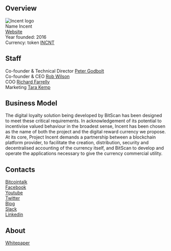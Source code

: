 ## Overview
![Incent logo](../projects/logo/incent.png)  
Name Incent  
[Website](http://www.incentloyalty.com/)  
Year founded:  2016   
Currency:  token [INCNT](https://coinmarketcap.com/assets/incent/)  
## Staff 
Co-founder & Technical Director [Peter Godbolt](../people/peter_godbolt.md)  
Co-founder & CEO [Rob Wilson](../people/rob_wilson.md)  
COO [Richard Farrelly](../people/richard_farrelly.md)  
Marketing [Tara Kemp](../people/tara_kemp.md)  
## Business Model
The digital loyalty solution being developed by BitScan has been designed to meet
these critical requirements. In acknowledgement of its potential to incentivise valued
behaviour in the broadest sense, Incent has been chosen as the name of both the
project and the digital reward currency we propose.
At its core, Project Incent demands a partnership between a blockchain platform
provider, to facilitate the creation, distribution, security and decentralised accounting of
the currency itself, and BitScan to develop and operate the applications necessary to
give the currency commercial utility. 
## Contacts  
[Bitcointalk](https://bitcointalk.org/index.php?topic=1610052.0)   
[Facebook](https://www.facebook.com/IncentLoyalty/)   
[Youtube](https://www.youtube.com/channel/UCT7DzrRnt2ObgDwAwS7GjyA)   
[Twitter](https://twitter.com/IncentLoyalty)    
[Blog](https://medium.com/incent-loyalty-blog)    
[Slack](https://incentinvites.herokuapp.com/)  
[Linkedin](https://www.linkedin.com/company-beta/12901965/)  

## About 
[Whitepaper](http://www.incentloyalty.com/frontend_js_css/assets/whitepaper/UsingBlockchaintoBoostCommerce.pdf)  
